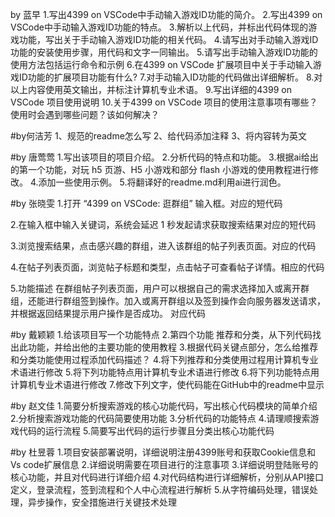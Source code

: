 
by 蓝早
1.写出4399 on VSCode中手动输入游戏ID功能的简介。
2.写出4399 on VSCode中手动输入游戏ID功能的特点。
3.解析以上代码，并标出代码体现的游戏功能，写出关于手动输入游戏ID功能的相关代码。
4.请写出对手动输入游戏ID功能的安装使用步骤，用代码和文字一同输出。
5.请写出手动输入游戏ID功能的使用方法包括运行命令和示例
6.在4399 on VSCode 扩展项目中关于手动输入游戏ID功能的扩展项目功能有什么?
7.对手动输入ID功能的代码做出详细解析。
8.对以上内容使用英文输出，并标注计算机专业术语。
9.写出详细的4399 on VSCode 项目使用说明
10.关于4399 on VSCode 项目的使用注意事项有哪些？使用时会遇到哪些问题？该如何解决？


#by何洁芳
1、规范的readme怎么写
2、给代码添加注释
3、将内容转为英文


#by 唐莺莺
1.写出该项目的项目介绍。
2.分析代码的特点和功能。
3.根据ai给出的第一个功能，对玩 h5 页游、H5 小游戏和部分 flash 小游戏的使用教程进行修改。
4.添加一些使用示例。
5.将翻译好的readme.md利用ai进行润色。

#by 张晓雯
1.打开 “4399 on VSCode: 逛群组” 输入框。对应的短代码

2.在输入框中输入关键词，系统会延迟 1 秒发起请求获取搜索结果对应的短代码

3.浏览搜索结果，点击感兴趣的群组，进入该群组的帖子列表页面。对应的代码

4.在帖子列表页面，浏览帖子标题和类型，点击帖子可查看帖子详情。相应的代码

5.功能描述
在群组帖子列表页面，用户可以根据自己的需求选择加入或离开群组，还能进行群组签到操作。加入或离开群组以及签到操作会向服务器发送请求，并根据返回结果提示用户操作是否成功。
对应代码

#by 戴颖颖
1.给该项目写一个功能特点
2.第四个功能 推荐和分类，从下列代码找出此功能，并给出他的主要功能的使用教程
3.根据代码关键点部分，怎么给推荐和分类功能使用过程添加代码描述？
4.将下列推荐和分类使用过程用计算机专业术语进行修改
5.将下列功能特点用计算机专业术语进行修改
6.将下列功能特点用计算机专业术语进行修改
7.修改下列文字，使代码能在GitHub中的readme中显示


#by 赵文佳
1.简要分析搜索游戏的核心功能代码，写出核心代码模块的简单介绍
2.分析搜索游戏功能的代码简要使用功能
3.分析代码的功能特点
4.请理顺搜索游戏代码的运行流程
5.简要写出代码的运行步骤且分类出核心功能代码

#by 杜昱蓉
1.项目安装部署说明，详细说明注册4399账号和获取Cookie信息和Vs code扩展信息
2.详细说明需要在项目进行的注意事项
3.详细说明登陆账号的核心功能，并且对代码进行详细介绍
4.对代码结构进行详细解析，分别从API接口定义，登录流程，签到流程和个人中心流程进行解析
5.从字符编码处理，错误处理，异步操作，安全措施进行关键技术处理
